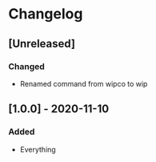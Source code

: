 # Changelog

## [Unreleased]

### Changed

- Renamed command from wipco to wip

## [1.0.0] - 2020-11-10

### Added

- Everything
